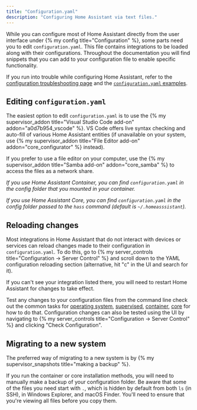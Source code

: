 ```yaml
---
title: "Configuration.yaml"
description: "Configuring Home Assistant via text files."
---
```


While you can configure most of Home Assistant directly from the user interface under {% my config title="Configuration" %}, some parts need you to edit `configuration.yaml`. This file contains integrations to be loaded along with their configurations. Throughout the documentation you will find snippets that you can add to your configuration file to enable specific functionality.

If you run into trouble while configuring Home Assistant, refer to the [configuration troubleshooting page](/docs/configuration/troubleshooting/) and the [`configuration.yaml` examples](/examples/#example-configurationyaml).

## Editing `configuration.yaml`

The easiest option to edit `configuration.yaml` is to use the {% my supervisor_addon title="Visual Studio Code add-on" addon="a0d7b954_vscode" %}. VS Code offers live syntax checking and auto-fill of various Home Assistant entities (if unavailable on your system, use {% my supervisor_addon title="File Editor add-on" addon="core_configurator" %} instead).

If you prefer to use a file editor on your computer, use the {% my supervisor_addon title="Samba add-on" addon="core_samba" %} to access the files as a network share.

_If you use Home Assistant Container, you can find `configuration.yaml` in the config folder that you mounted in your container._

_If you use Home Assistant Core, you can find `configuration.yaml` in the config folder passed to the `hass` command (default is `~/.homeasssistant`)._

## Reloading changes

Most integrations in Home Assistant that do not interact with devices or services can reload changes made to their configuration in `configuration.yaml`. To do this, go to {% my server_controls title="Configuration -> Server Control" %} and scroll down to the YAML configuration reloading section (alternative, hit "c" in the UI and search for it).

If you can't see your integration listed there, you will need to restart Home Assistant for changes to take effect.

<div class='note warning'>

  Test any changes to your configuration files from the command line check out the common tasks for [operating system](/common-tasks/os/#configuration-check), [supervised](/common-tasks/supervised/#configuration-check), [container](/common-tasks/container/#configuration-check), [core](/common-tasks/core/#configuration-check) for how to do that. Configuration changes can also be tested using the UI by navigating to {% my server_controls title="Configuration -> Server Control" %} and clicking "Check Configuration".

</div>

## Migrating to a new system

The preferred way of migrating to a new system is by {% my supervisor_snapshots title="making a backup" %}.

If you run the container or core installation methods, you will need to manually make a backup of your configuration folder. Be aware that some of the files you need start with `.`, which is hidden by default from both `ls` (in SSH), in Windows Explorer, and macOS Finder. You'll need to ensure that you're viewing all files before you copy them.
